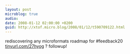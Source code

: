 ```yaml
---
layout: post
microblog: true
audio: 
date: 2008-01-12 02:00:00 +0200
guid: http://xtof.micro.blog/2008/01/12/t590709122.html
---
```

rediscovering any microformats roadmap for #feedback20 [tinyurl.com/27hyog](http://tinyurl.com/27hyog) ? followup!

